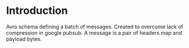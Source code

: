 # Introduction 
Avro schema defining a batch of messages.
Created to overcome lack of compression in google pubsub. 
A message is a pair of headers map and payload bytes. 
